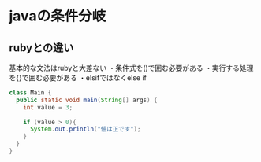 # javaの条件分岐
## rubyとの違い
基本的な文法はrubyと大差ない
・条件式を()で囲む必要がある
・実行する処理を{}で囲む必要がある
・elsifではなくelse if
```java
class Main {
  public static void main(String[] args) {
    int value = 3;
    
    if (value > 0){
      System.out.println("値は正です");
    }
  }
}
```
